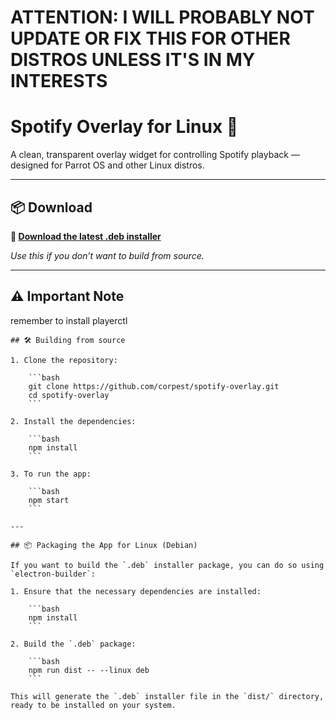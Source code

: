 # ATTENTION: I WILL PROBABLY NOT UPDATE OR FIX THIS FOR OTHER DISTROS UNLESS IT'S IN MY INTERESTS

# Spotify Overlay for Linux 🎵

A clean, transparent overlay widget for controlling Spotify playback — designed for Parrot OS and other Linux distros.

---

## 📦 Download

**🔗 [Download the latest .deb installer](https://github.com/corpest/spotify-overlay/releases/latest)**

_Use this if you don’t want to build from source._

---
## ⚠️ Important Note
remember to install playerctl
```
## 🛠️ Building from source

1. Clone the repository:

    ```bash
    git clone https://github.com/corpest/spotify-overlay.git
    cd spotify-overlay
    ```

2. Install the dependencies:

    ```bash
    npm install
    ```

3. To run the app:

    ```bash
    npm start
    ```

---

## 📦 Packaging the App for Linux (Debian)

If you want to build the `.deb` installer package, you can do so using `electron-builder`:

1. Ensure that the necessary dependencies are installed:

    ```bash
    npm install
    ```

2. Build the `.deb` package:

    ```bash
    npm run dist -- --linux deb
    ```

This will generate the `.deb` installer file in the `dist/` directory, ready to be installed on your system.

